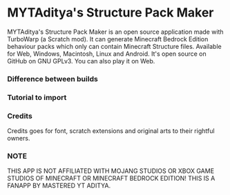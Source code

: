 # MYTAditya's Structure Pack Maker

MYTAditya's Structure Pack Maker is an open source application made with TurboWarp (a Scratch mod). It can generate Minecraft Bedrock Edition behaviour packs which only can contain Minecraft Structure files. Available for Web, Windows, Macintosh, Linux and Android. It's open source on GitHub on GNU GPLv3. You can also play it on Web.

### Difference between builds

### Tutorial to import

### Credits

Credits goes for font, scratch extensions and original arts to their rightful owners.

### NOTE

THIS APP IS NOT AFFILIATED WITH MOJANG STUDIOS OR XBOX GAME STUDIOS OF MINECRAFT OR MINECRAFT BEDROCK EDITION! THIS IS A FANAPP BY MASTERED YT ADITYA.
